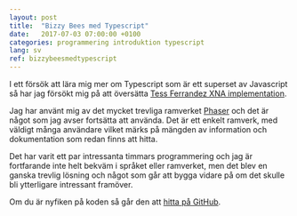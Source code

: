 ```yaml
---
layout: post
title:  "Bizzy Bees med Typescript"
date:   2017-07-03 07:00:00 +0100
categories: programmering introduktion typescript
lang: sv
ref: bizzybeesmedtypescript
---
```

I ett försök att lära mig mer om Typescript som är ett superset av Javascript så har jag försökt mig på att översätta [Tess Ferrandez XNA implementation].

Jag har använt mig av det mycket trevliga ramverket [Phaser] och det är något som jag avser fortsätta att använda. Det är ett enkelt ramverk, med väldigt många användare vilket märks på mängden av information och dokumentation som redan finns att hitta.

Det har varit ett par intressanta timmars programmering och jag är fortfarande inte helt bekväm i språket eller ramverket, men det blev en ganska trevlig lösning och något som går att bygga vidare på om det skulle bli ytterligare intressant framöver.

<div>
<script src="http://programmeramera.se/pages/bizzybees/js/phaser.js"></script>
<script src="http://programmeramera.se/pages/bizzybees/js/game.js"></script>
<div id="content"></div>
</div>

Om du är nyfiken på koden så går den att [hitta på GitHub].

[Tess Ferrandez XNA implementation]: https://blogs.msdn.microsoft.com/tess/2012/03/02/xna-for-windows-phone-walkthroughcreating-the-bizzy-bees-game/
[hitta på GitHub]: https://github.com/programmeramera/BizzyBeesTS/
[Phaser]: http://phaser.io/
